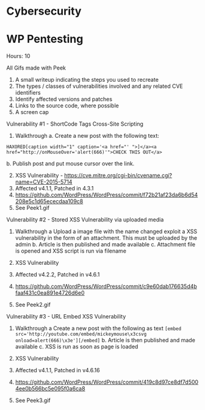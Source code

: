 # Cybersecurity

# WP Pentesting

Hours: 10

All Gifs made with Peek

1. A small writeup indicating the steps you used to recreate
2. The types / classes of vulnerabilities involved and any related CVE identifiers
3. Identify affected versions and patches
4. Links to the source code, where possible
5. A screen cap


Vulnerability #1 - ShortCode Tags Cross-Site Scripting 
1. Walkthrough
a. Create a new post with the following text: 
```
HAXORED[caption width="1" caption='<a href="' ">]</a><a href="http://onMouseOver='alert(666)'">CHECK THIS OUT</a>
```
b. Publish post and put mouse cursor over the link.

2. XSS Vulnerability - https://cve.mitre.org/cgi-bin/cvename.cgi?name=CVE-2015-5714
3. Affected v4.1.1, Patched in 4.3.1
4. https://github.com/WordPress/WordPress/commit/f72b21af23da6b6d54208e5c1d65ececdaa109c8
5. See Peek1.gif


Vulnerability #2 - Stored XSS Vulnerability via uploaded media

1. Walkthrough
a Upload a image file with the name changed exploit a XSS vulnerability in the form of an attachment. This must be uploaded by the admin
b. Article is then published and made available
c. Attachment file is opened and XSS script is run via filename

2. XSS Vulnerability
3. Affected v4.2.2, Patched in v4.6.1
4. https://github.com/WordPress/WordPress/commit/c9e60dab176635d4bfaaf431c0ea891e4726d6e0
5. See Peek2.gif



Vulnerability #3 - URL Embed XSS Vulnerability

1. Walkthrough
a Create a new post with the following as text 
```[embed src='http://youtube.com/embed/mickeymouse\x3csvg onload=alert(666)\x3e'][/embed]```
b. Article is then published and made available
c. XSS is run as soon as page is loaded

2. XSS Vulnerability
3. Affected v4.1.1, Patched in v4.6.16
4. https://github.com/WordPress/WordPress/commit/419c8d97ce8df7d5004ee0b566bc5e095f0a6ca8
5. See Peek3.gif

